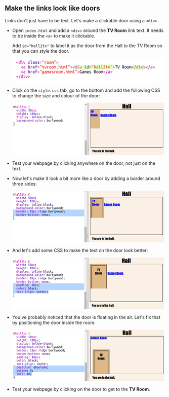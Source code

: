 ## Make the links look like doors

Links don't just have to be text. Let's make a clickable door using a `<div>`.

+ Open `index.html` and add a `<div>` around the **TV Room** link text. It needs to be inside the `<a>` to make it clickable.
    
    Add `id="hall2tv"` to label it as the door from the Hall to the TV Room so that you can style the door.
    
    ![स्क्रीनशॉट](images/rooms-tvroom-div.png)

+ Click on the `style.css` tab, go to the bottom and add the following CSS to change the size and colour of the door:
    
    ![स्क्रीनशॉट](images/rooms-door-css1.png)

+ Test your webpage by clicking anywhere on the door, not just on the text.

+ Now let's make it look a bit more like a door by adding a border around three sides:
    
    ![स्क्रीनशॉट](images/rooms-door-css2.png)

+ And let's add some CSS to make the text on the door look better:
    
    ![स्क्रीनशॉट](images/rooms-door-css3.png)

+ You've probably noticed that the door is floating in the air. Let's fix that by positioning the door inside the room.
    
    ![स्क्रीनशॉट](images/rooms-door-position.png)

+ Test your webpage by clicking on the door to get to the **TV Room**.